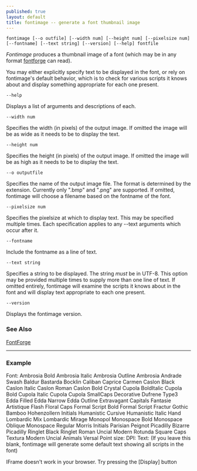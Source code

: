 ```yaml
---
published: true
layout: default
title: fontimage -- generate a font thumbnail image
---
```



`fontimage [--o outfile] [--width num] [--height num] [--pixelsize num]   [--fontname] [--text string] [--version] [--help] fontfile`

*Fontimage* produces a thumbnail image of a font (which may be in any
format [fontforge](/en-US/tutorials/overview/) can read).

You may either explicitly specify text to be displayed in the font, or
rely on fontimage's default behavior, which is to check for various
scripts it knows about and display something appropriate for each one
present.

`--help`

Displays a list of arguments and descriptions of each.

`--width num`

Specifies the width (in pixels) of the output image. If omitted the
image will be as wide as it needs to be to display the text.

`--height num`

Specifies the height (in pixels) of the output image. If omitted the
image will be as high as it needs to be to display the text.

`--o outputfile`

Specifies the name of the output image file. The format is determined by
the extension. Currently only ".bmp" and ".png" are supported. If
omitted, fontimage will choose a filename based on the fontname of the
font.

`--pixelsize num`

Specifies the pixelsize at which to display text. This may be specified
multiple times. Each specification applies to any --text arguments which
occur after it.

`--fontname`

Include the fontname as a line of text.

`--text string`

Specifies a string to be displayed. The string *must* be in UTF-8. This
option may be provided multiple times to supply more than one line of
text. If omitted entirely, fontimage will examine the scripts it knows
about in the font and will display text appropriate to each one present.

`--version`

Displays the fontimage version.

### See Also

[FontForge](/en-US/tutorials/overview/)

* * * * *

### Example

Font: Ambrosia Bold Ambrosia Italic Ambrosia Outline Ambrosia Andrade
Swash Baldur Bastarda Bocklin Caliban Caprice Carmen Caslon Black Caslon
Italic Caslon Roman Caslon Bold Crystal Cupola BoldItalic Cupola Bold
Cupola Italic Cupola Cupola SmallCaps Decorative Dufrene Type3 Edda
Filled Edda Narrow Edda Outline Extravagant Capitals Fantasie Artistique
Flash Floral Caps Formal Script Bold Formal Script Fractur Gothic Bamboo
Hohenzollern Initials Humanistic Cursive Humanistic Italic Hand
Lombardic Mix Lombardic Mirage Monopol Monospace Bold Monospace Oblique
Monospace Regular Morris Initials Parisian Peignot Picadilly Bizarre
Picadilly Ringlet Black Ringlet Roman Uncial Modern Rotunda Square Caps
Textura Modern Uncial Animals Versal Point size: DPI: 
 Text: (If you leave this blank, fontimage will generate some default
text showing all scripts in the font)
 

IFrame doesn't work in your browser. Try pressing the [Display] button
